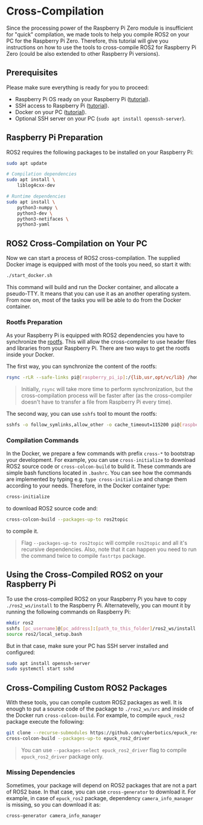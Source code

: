 # Cross-Compilation
Since the processing power of the Raspberry Pi Zero module is insufficient for "quick" compilation, we made tools to help you compile ROS2 on your PC for the Raspberry Pi Zero.
Therefore, this tutorial will give you instructions on how to use the tools to cross-compile ROS2 for Raspberry Pi Zero (could be also extended to other Raspberry Pi versions).

## Prerequisites
Please make sure everything is ready for you to proceed:
- Raspberry Pi OS ready on your Raspberry Pi ([tutorial](https://www.raspberrypi.org/documentation/installation/installing-images/)).
- SSH access to Raspberry Pi ([tutorial](../README.md#wifi-and-ssh)).
- Docker on your PC ([tutorial](https://docs.docker.com/get-docker/)).
- Optional SSH server on your PC (`sudo apt install openssh-server`).

## Raspberry Pi Preparation

ROS2 requires the following packages to be installed on your Raspberry Pi:
```bash
sudo apt update

# Compilation dependencies
sudo apt install \
    liblog4cxx-dev

# Runtime dependencies
sudo apt install \
    python3-numpy \
    python3-dev \
    python3-netifaces \
    python3-yaml
```

## ROS2 Cross-Compilation on Your PC

Now we can start a process of ROS2 cross-compilation.
The supplied Docker image is equipped with most of the tools you need, so start it with:
```bash
./start_docker.sh
```
This command will build and run the Docker container, and allocate a pseudo-TTY.
It means that you can use it as an another operating system.
From now on, most of the tasks you will be able to do from the Docker container.


### Rootfs Preparation

As your Raspberry Pi is equipped with ROS2 dependencies you have to synchronize the [rootfs](https://wiki.dlang.org/GDC/Cross_Compiler/Existing_Sysroot#:~:text=A%20sysroot%20is%20a%20folder,sysroot%2Fusr%2Finclude'.).
This will allow the cross-compiler to use header files and libraries from your Raspberry Pi.
There are two ways to get the rootfs inside your Docker.

The first way, you can synchronize the content of the rootfs:
```bash
rsync -rLR --safe-links pi@[raspberry_pi_ip]:/{lib,usr,opt/vc/lib} /home/develop/rootfs
```

> Initially, `rsync` will take more time to perform synchronization, but the cross-compilation process will be faster after (as the cross-compiler doesn't have to transfer a file from Raspberry Pi every time).


The second way, you can use `sshfs` tool to mount the rootfs:
```bash
sshfs -o follow_symlinks,allow_other -o cache_timeout=115200 pi@[raspberry_pi_ip]:/ /home/develop/rootfs
```

### Compilation Commands 

In the Docker, we prepare a few commands with prefix `cross-*` to bootstrap your development.
For example, you can use `cross-initialize` to download ROS2 source code or `cross-colcon-build` to build it.
These commands are simple bash functions located in `.bashrc`.
You can see how the commands are implemented by typing e.g. `type cross-initialize` and change them according to your needs.
Therefore, in the Docker container type:
```bash
cross-initialize
```
to download ROS2 source code and:
```bash
cross-colcon-build --packages-up-to ros2topic
```
to compile it.

> Flag `--packages-up-to ros2topic` will compile `ros2topic` and all it's recursive dependencies.
Also, note that it can happen you need to run the command twice to compile `fastrtps` package.

## Using the Cross-Compiled ROS2 on your Raspberry Pi

To use the cross-compiled ROS2 on your Raspberry Pi you have to copy `./ros2_ws/install` to the Raspberry Pi.
Alternatevelly, you can mount it by running the following commands on Raspberry Pi:
```bash
mkdir ros2
sshfs [pc_username]@[pc_address]:[path_to_this_folder]/ros2_ws/install ros2
source ros2/local_setup.bash
```
But in that case, make sure your PC has SSH server installed and configured:
```bash
sudo apt install openssh-server
sudo systemctl start sshd
```

## Cross-Compiling Custom ROS2 Packages

With these tools, you can compile custom ROS2 packages as well.
It is enough to put a source code of the package to `./ros2_ws/src` and inside of the Docker run `cross-colcon-build`.
For example, to compile `epuck_ros2` package execute the following:

```bash
git clone --recurse-submodules https://github.com/cyberbotics/epuck_ros2.git src/epuck_ros2
cross-colcon-build --packages-up-to epuck_ros2_driver
```

> You can use `--packages-select epuck_ros2_driver` flag to compile `epuck_ros2_driver` package only.

### Missing Dependencies

Sometimes, your package will depend on ROS2 packages that are not a part of ROS2 base.
In that case, you can use `cross-generator` to download it.
For example, in case of `epuck_ros2` package, dependency `camera_info_manager` is missing, so you can download it as:
```bash
cross-generator camera_info_manager
```
